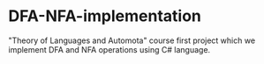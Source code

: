 # DFA-NFA-implementation
"Theory of Languages and Automota" course first project which we implement DFA and NFA operations using C# language.
